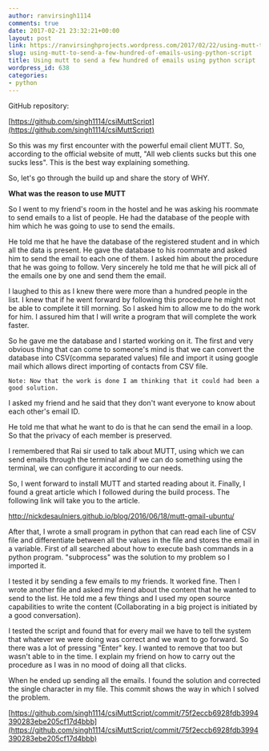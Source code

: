 ```yaml
---
author: ranvirsingh1114
comments: true
date: 2017-02-21 23:32:21+00:00
layout: post
link: https://ranvirsinghprojects.wordpress.com/2017/02/22/using-mutt-to-send-a-few-hundred-of-emails-using-python-script/
slug: using-mutt-to-send-a-few-hundred-of-emails-using-python-script
title: Using mutt to send a few hundred of emails using python script
wordpress_id: 638
categories:
- python
---
```


GitHub repository:

[https://github.com/singh1114/csiMuttScript](https://github.com/singh1114/csiMuttScript)

So this was my first encounter with the powerful email client MUTT. So, according to the official website of mutt, "All web clients sucks but this one sucks less". This is the best way explaining something.

So, let's go through the build up and share the story of WHY.

**What was the reason to use MUTT**

So I went to my friend's room in the hostel and he was asking his roommate to send emails to a list of people. He had the database of the people with him which he was going to use to send the emails.

He told me that he have the database of the registered student and in which all the data is present. He gave the database to his roommate and asked him to send the email to each one of them. I asked him about the procedure that he was going to follow. Very sincerely he told me that he will pick all of the emails one by one and send them the email.

I laughed to this as I knew there were more than a hundred people in the list. I knew that if he went forward by following this procedure he might not be able to complete it till morning. So I asked him to allow me to do the work for him. I assured him that I will write a program that will complete the work faster.

So he gave me the database and I started working on it. The first and very obvious thing that can come to someone's mind is that we can convert the database into CSV(comma separated values) file and import it using google mail which allows direct importing of contacts from CSV file.

    
    Note: Now that the work is done I am thinking that it could had been a good solution.


I asked my friend and he said that they don't want everyone to know about each other's email ID.

He told me that what he want to do is that he can send the email in a loop. So that the privacy of each member is preserved.

I remembered that Rai sir used to talk about MUTT, using which we can send emails through the terminal and if we can do something using the terminal, we can configure it according to our needs.

So, I went forward to install MUTT and started reading about it. Finally, I found a great article which I followed during the build process. The following link will take you to the article.

http://nickdesaulniers.github.io/blog/2016/06/18/mutt-gmail-ubuntu/

After that, I wrote a small program in python that can read each line of CSV file and differentiate between all the values in the file and stores the email in a variable. First of all searched about how to execute bash commands in a python program. "subprocess" was the solution to my problem so I imported it.

I tested it by sending a few emails to my friends. It worked fine. Then I wrote another file and asked my friend about the content that he wanted to send to the list. He told me a few things and I used my open source capabilities to write the content (Collaborating in a big project is initiated by a good conversation).

I tested the script and found that for every mail we have to tell the system that whatever we were doing was correct and we want to go forward. So there was a lot of pressing "Enter" key. I wanted to remove that too but wasn't able to in the time. I explain my friend on how to carry out the procedure as I was in no mood of doing all that clicks.

When he ended up sending all the emails. I found the solution and corrected the single character in my file. This commit shows the way in which I solved the problem.

[https://github.com/singh1114/csiMuttScript/commit/75f2eccb6928fdb3994390283ebe205cf17d4bbb](https://github.com/singh1114/csiMuttScript/commit/75f2eccb6928fdb3994390283ebe205cf17d4bbb)


